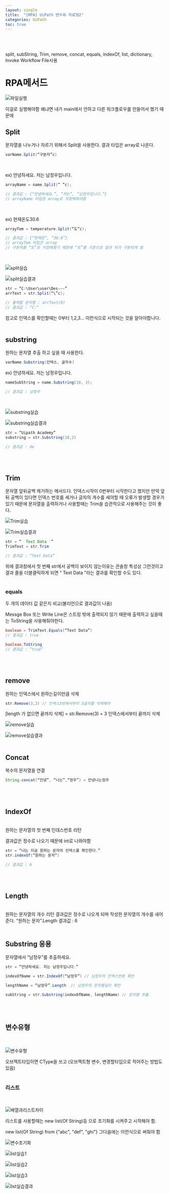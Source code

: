 ```yaml
---
layout: single
title:  "[RPA] UiPath 변수와 자료형2"
categories: UiPath
toc: true
---
```

<br><br>

split, subString, Trim, remove, concat, equals, indexOf, list, dictionary, Invoke Workflow File사용

# RPA메서드 <br>

![파일실행](https:/images/2023-09-17-variable.md/파일실행.png)

이걸로 실행해야함 왜냐면 내가 main에서 안하고 다른 워크플로우를 만들어서 했기 때문에

## Split <br>

문자열을 나누거나 자르기 위해서 Split을 사용한다. 결과 타입은 array로 나온다. 

```java
varName.Split(“구분자”c)
```
<br>

ex) 안녕하세요. 저는 남정우입니다.

```java
arrayName = name.Split(“ ”c);

// 결과값 : {“안녕하세요.”, “저는”, “남정우입니다.”}
// arrayName 타입은 array로 지정해줘야함
```
<br>

ex) 현재온도30.6

```java
arrayTem = temperature.Split(“도”c);

// 결과값 : {“현재온”, “30.6”}
// arrayTem 타입은 array
// 구분자를 “도”로 지정해줬기 때문에 “도”를 기준으로 앞과 뒤가 구분되게 됨
```
<br>

![split실습](https:/images/2023-09-17-variable.md/split실습.png)
<br>

 ![split실습결과](https:/images/2023-09-17-variable.md/split실습결과.png)
<br>

```java
str = “C:\User\user\Des~~~”
arrText = str.Split(“\”c);

// 출력할 문자열 : arrText(0)
// 결과값 : “C:”
```

참고로 인덱스를 확인할때는 0부터 1,2,3... 이런식으로 시작되는 것을 알아야합니다. <br><br>

## substring <br>
원하는 문자열 추출 하고 싶을 때 사용한다.

```java
varName.Substring(인덱스, 글자수)
```

ex) 안녕하세요. 저는 남정우입니다.

```java
nameSubString = name.Substring(10, 3);

// 결과값 : 남정우
```
<br>

 ![substring실습](https:/images/2023-09-17-variable.md/substring실습.png)

 ![substring실습결과](https:/images/2023-09-17-variable.md/substring실습결과.png)

```java
str = “Uipath Academy”
substring = str.Substring(10,2)

// 결과값 : de
```
<br><br>

## Trim <br>

문자열 앞뒤공백 제거하는 메서드다. 인덱스시작이 0번부터 시작한다고 했지만 만약 앞뒤 공백이 있다면 인덱스 번호를 세거나 글자의 개수를 세야할 때 오류가 발생할 경우가 있기 때문에 문자열을 출력하거나 사용할때는 Trim을 습관적으로 사용해주는 것이 좋다. <br>

 ![Trim실습](https:/images/2023-09-17-variable.md/Trim실습.png)

 ![Trim실습결과](https:/images/2023-09-17-variable.md/Trim실습결과.png)
<br>

```java
str = “  Text Data  ”
TrimText = str.Trim

// 결과값 : “Text Data”
```

위에 결과창에서 첫 번째 str에서 공백이 보이지 않는이유는 콘솔창 특성상 그런것이고 결과 줄을 더블클릭하게 되면 “  Text Data  ”라는 결과를 확인할 수도 있다. <br><br>

### equals <br>
두 개의 데이터 값 같은지 비교(불리언으로 결과값이 나옴) 

Messge Box 또는 Write Line은 스트링 밖에 출력되지 않기 때문에 출력하고 싶을때는 ToString을 사용해줘야한다.

```java
boolean = TrimText.Equals(“Text Data”)
// 결과값 : true

boolean.ToString 
// 결과값 : “true”
```
<br><br>


## remove <br>
원하는 인덱스에서 원하는길이만큼 삭제 

```java
str.Remove(3,3) // 인덱스3번에서부터 3글자를 삭제해라
```

[length 가 없으면 끝까지 삭제] = str.Remove(3) = 3 인덱스에서부터 끝까지 삭제

 ![remove실습](https:/images/2023-09-17-variable.md/remove실습.png)

 ![remove실습결과](https:/images/2023-09-17-variable.md/remove실습결과.png)
<br><br>

## Concat <br>

복수의 문자열을 연결 

```java
String.concat(“안녕”, “나는”,“정우”) = 안녕나는정우
```
<br><br>

## IndexOf
<br>
원하는 문자열의 첫 번째 인데스번호 리턴

결과값은 정수로 나오기 때문에 int로 나와야함 

```java
str = “나는 지금 원하는 문자의 인덱스를 확인한다.”
str.indexOf(“원하는 문자”) 

// 결과값 : 6
```
<br><br>

## Length
<br>
원하는 문자열의 개수 리턴
결과값은 정수로 나오게 되며 작성한 문자열의 개수를 새어준다.
“원하는 문자”.Length
결과값 : 6
<br><br>

## Substring 응용 <br>

문자열에서 “남정우”를 추출하세요.

```java
str = “안녕하세요. 저는 남정우입니다.”

indexOfName = str.IndexOf(“남정우”) // 남정우의 인덱스번호 확인

lengthName = “남정우”.Length  // 남정우의 문자열길이 확인

subString = str.Substring(indexOfName, lengthName) // 문자열 추출
```
<br><br>

## 변수유형
<br>

![변수유형](https:/images/2023-09-17-variable.md/변수유형.png)

오브젝트타입이면 CType을 쓰고 (오브젝트형 변수, 변경할타입으로 적어주는 방법도 있음)
<br><br>


### 리스트
<br>

![배열과리스트차이](https:/images/2023-09-17-variable.md/배열과리스트차이.png)

리스트를 사용할때는 new list(Of String)등 으로 초기화를 시켜주고 시작해야 함.

new list(Of String) from {"abc", "def", "ghi"} 그다음에는 이런식으로 써줘야 함


![변수초기화](https:/images/2023-09-17-variable.md/변수초기화.png)
 
 
![list실습1](https:/images/2023-09-17-variable.md/list실습1.png)


![list실습2](https:/images/2023-09-17-variable.md/list실습2.png)


![list실습3](https:/images/2023-09-17-variable.md/list실습3.png)


![list실습결과](https:/images/2023-09-17-variable.md/list실습결과.png)
